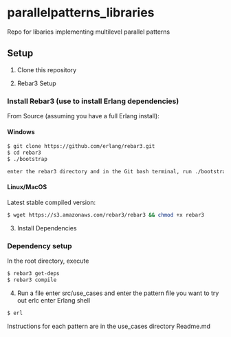 # parallelpatterns_libraries

Repo for libaries implementing multilevel parallel patterns

## Setup

1. Clone this repository

2. Rebar3 Setup 
### Install Rebar3 (use to install Erlang dependencies)
From Source (assuming you have a full Erlang install):
#### Windows
```bash
$ git clone https://github.com/erlang/rebar3.git
$ cd rebar3
$ ./bootstrap

enter the rebar3 directory and in the Git bash terminal, run ./bootstrap

```

#### Linux/MacOS
Latest stable compiled version:
```bash
$ wget https://s3.amazonaws.com/rebar3/rebar3 && chmod +x rebar3
```

3. Install Dependencies
### Dependency setup
In the root directory, execute
```bash
$ rebar3 get-deps
$ rebar3 compile
```

4. Run a file
enter src/use_cases and enter the pattern file you want to try out
erlc <filename>
enter Erlang shell 
```bash
$ erl
```

Instructions for each pattern are in the use_cases directory Readme.md

